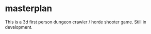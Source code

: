 # masterplan

This is a 3d first person dungeon crawler / horde shooter game.
Still in development.
